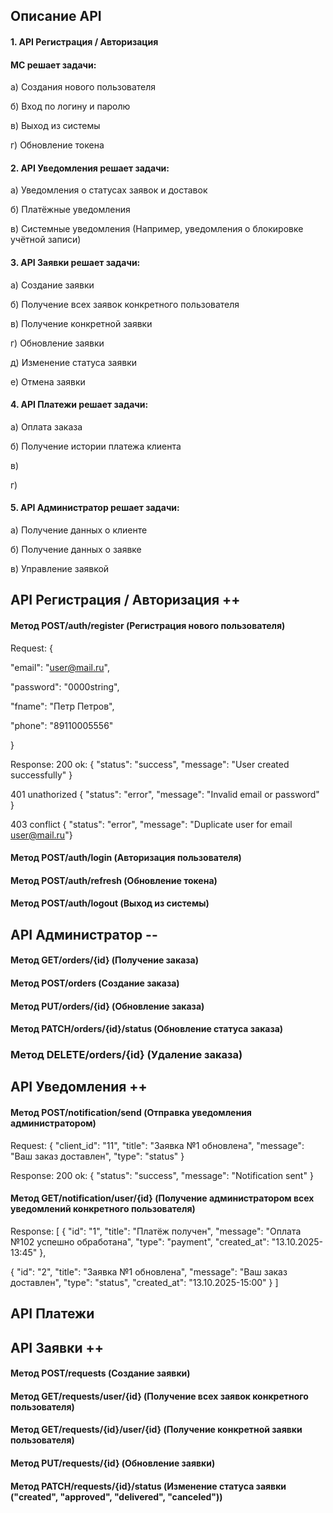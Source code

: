 ## Описание API
#### 1. API Регистрация / Авторизация
#### МС решает задачи:
 а) Создания нового пользователя 
 
 б) Вход по логину и паролю
 
 в) Выход из системы
 
 г) Обновление токена


#### 2. API Уведомления решает задачи:
 а) Уведомления о статусах заявок и доставок
 
 б) Платёжные уведомления
 
 в) Системные уведомления (Например, уведомления о блокировке учётной записи)

#### 3. API Заявки решает задачи:
 а) Создание заявки
 
 б) Получение всех заявок конкретного пользователя

 в) Получение конкретной заявки

 г) Обновление заявки
 
 д) Изменение статуса заявки
 
 е) Отмена заявки

#### 4. API Платежи решает задачи:
 а) Оплата заказа
 
 б) Получение истории платежа клиента
 
 в)
 
 г)

#### 5. API Администратор решает задачи:

 а) Получение данных о клиенте

 б) Получение данных о заявке
 
 в) Управление заявкой


## API Регистрация / Авторизация ++

#### Метод POST/auth/register (Регистрация нового пользователя)
 Request:
 {

 "email": "user@mail.ru",

 "password": "0000string",

 "fname": "Петр Петров",

 "phone": "89110005556"

 }


Response: 
200 ok: { "status": "success", "message": "User created successfully" }

401 unathorized { "status": "error", "message": "Invalid email or password" }

403 conflict { "status": "error", "message": "Duplicate user for email user@mail.ru"}


 
 
#### Метод POST/auth/login (Авторизация пользователя)

#### Метод POST/auth/refresh (Обновление токена)

#### Метод POST/auth/logout (Выход из системы)



## API Администратор --

#### Метод GET/orders/{id} (Получение заказа)

#### Метод POST/orders (Создание заказа)

#### Метод PUT/orders/{id} (Обновление заказа)

#### Метод PATCH/orders/{id}/status (Обновление статуса заказа)

### Метод DELETE/orders/{id} (Удаление заказа)



## API Уведомления ++

#### Метод POST/notification/send (Отправка уведомления администратором)

Request:
{
 "client_id": "11",
 "title": "Заявка №1 обновлена",
 "message": "Ваш заказ доставлен",
 "type": "status"
}

Response:
200 ok: { "status": "success", "message": "Notification sent" }


#### Метод GET/notification/user/{id} (Получение администратором всех уведомлений конкретного пользователя)

Response:
[
 {
  "id": "1",
  "title": "Платёж получен",
  "message": "Оплата №102 успешно обработана",
  "type": "payment",
  "created_at": "13.10.2025-13:45"
 },
 
 {
  "id": "2",
  "title": "Заявка №1 обновлена",
  "message": "Ваш заказ доставлен",
  "type": "status",
  "created_at": "13.10.2025-15:00"
 }
]




## API Платежи








## API Заявки ++

#### Метод POST/requests (Создание заявки)

#### Метод GET/requests/user/{id} (Получение всех заявок конкретного пользователя)

#### Метод GET/requests/{id}/user/{id} (Получение конкретной заявки пользователя)

#### Метод PUT/requests/{id} (Обновление заявки)

#### Метод PATCH/requests/{id}/status (Изменение статуса заявки ("created", "approved", "delivered", "canceled"))
